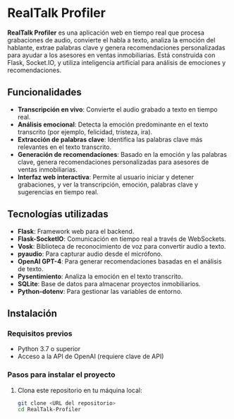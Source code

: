 # RealTalk Profiler

**RealTalk Profiler** es una aplicación web en tiempo real que procesa grabaciones de audio, convierte el habla a texto, analiza la emoción del hablante, extrae palabras clave y genera recomendaciones personalizadas para ayudar a los asesores en ventas inmobiliarias. Está construida con Flask, Socket.IO, y utiliza inteligencia artificial para análisis de emociones y recomendaciones.

## Funcionalidades

- **Transcripción en vivo**: Convierte el audio grabado a texto en tiempo real.
- **Análisis emocional**: Detecta la emoción predominante en el texto transcrito (por ejemplo, felicidad, tristeza, ira).
- **Extracción de palabras clave**: Identifica las palabras clave más relevantes en el texto transcrito.
- **Generación de recomendaciones**: Basado en la emoción y las palabras clave, genera recomendaciones personalizadas para asesores de ventas inmobiliarias.
- **Interfaz web interactiva**: Permite al usuario iniciar y detener grabaciones, y ver la transcripción, emoción, palabras clave y sugerencias en tiempo real.

## Tecnologías utilizadas

- **Flask**: Framework web para el backend.
- **Flask-SocketIO**: Comunicación en tiempo real a través de WebSockets.
- **Vosk**: Biblioteca de reconocimiento de voz para convertir audio a texto.
- **pyaudio**: Para capturar audio desde el micrófono.
- **OpenAI GPT-4**: Para generar recomendaciones basadas en el análisis de texto.
- **Pysentimiento**: Analiza la emoción en el texto transcrito.
- **SQLite**: Base de datos para almacenar proyectos inmobiliarios.
- **Python-dotenv**: Para gestionar las variables de entorno.

## Instalación

### Requisitos previos

- Python 3.7 o superior
- Acceso a la API de OpenAI (requiere clave de API)

### Pasos para instalar el proyecto

1. Clona este repositorio en tu máquina local:
   ```bash
   git clone <URL del repositorio>
   cd RealTalk-Profiler
